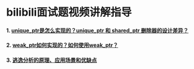 # bilibili面试题视频讲解指导

#### 1. [unique_ptr是怎么实现的？unique_ptr 和 shared_ptr 删除器的设计差异？](https://www.bilibili.com/video/BV1avknYZEZB/?spm_id_from=333.1387.upload.video_card.click&vd_source=b638fdfb9e01b75cd34cc317156b7a8e)

#### 2. [weak_ptr如何实现的？如何使用weak_ptr？](https://www.bilibili.com/video/BV122zpY7EcR/?spm_id_from=333.1387.upload.video_card.click&vd_source=b638fdfb9e01b75cd34cc317156b7a8e)

#### 3. [逃逸分析的原理、应用场景和优缺点](https://www.bilibili.com/video/BV1TqNyzeEoc/?spm_id_from=333.1387.upload.video_card.click&vd_source=1680a6fedc2270f3c093e88857407609)
